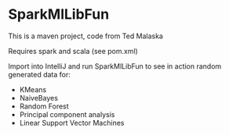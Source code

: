 # SparkMlLibFun

This is a maven project, code from Ted Malaska

Requires spark and scala (see pom.xml)

Import into IntelliJ and run SparkMlLibFun to see in action random generated data for:
- KMeans
- NaiveBayes
- Random Forest
- Principal component analysis
- Linear Support Vector Machines